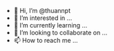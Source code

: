 - 👋 Hi, I’m @thuannpt
- 👀 I’m interested in ...
- 🌱 I’m currently learning ...
- 💞️ I’m looking to collaborate on ...
- 📫 How to reach me ...

<!---
thuannpt/thuannpt is a ✨ special ✨ repository because its `README.md` (this file) appears on your GitHub profile.
You can click the Preview link to take a look at your changes.
--->
